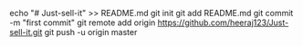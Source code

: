 echo "# Just-sell-it" >> README.md
git init
git add README.md
git commit -m "first commit"
git remote add origin https://github.com/heeraj123/Just-sell-it.git
git push -u origin master
